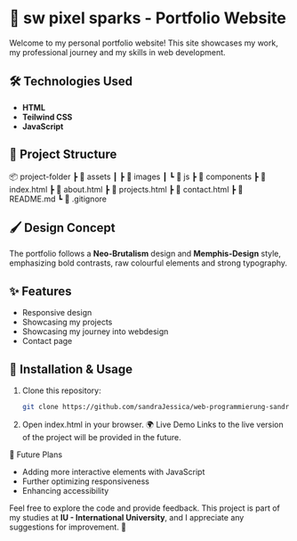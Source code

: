 # 🎨 sw pixel sparks - Portfolio Website

Welcome to my personal portfolio website! This site showcases my work, my professional journey and my skills in web development.

## 🛠️ Technologies Used
- **HTML**  
- **Teilwind CSS**  
- **JavaScript**

## 📁 Project Structure
📦 project-folder
┣ 📂 assets
┃ ┣ 📂 images
┃ ┗ 📂 js
┣ 📂 components
┣ 📜 index.html
┣ 📜 about.html
┣ 📜 projects.html
┣ 📜 contact.html
┣ 📜 README.md
┗ 📜 .gitignore

## 🖌️ Design Concept
The portfolio follows a **Neo-Brutalism** design and **Memphis-Design** style, emphasizing bold contrasts, raw colourful elements and strong typography.

## ✨ Features
- Responsive design  
- Showcasing my projects
- Showcasing my journey into webdesign  
- Contact page  

## 🔧 Installation & Usage
1. Clone this repository:  
   ```bash
   git clone https://github.com/sandraJessica/web-programmierung-sandraJessica
2. Open index.html in your browser.
🌍 Live Demo
Links to the live version of the project will be provided in the future.

🔮 Future Plans
- Adding more interactive elements with JavaScript
- Further optimizing responsiveness
- Enhancing accessibility

Feel free to explore the code and provide feedback. This project is part of my studies at **IU - International University**, and I appreciate any suggestions for improvement. 🚀
